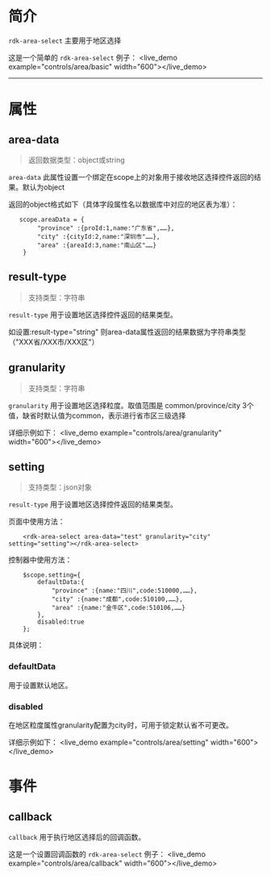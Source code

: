 <rdk-area-select></rdk-area-select>

# 简介 #

`rdk-area-select` 主要用于地区选择


这是一个简单的 `rdk-area-select` 例子：
<live_demo example="controls/area/basic" width="600"></live_demo>

---
# 属性 #

## area-data <binding></binding> ##

> 返回数据类型：object或string

`area-data` 此属性设置一个绑定在scope上的对象用于接收地区选择控件返回的结果。默认为object

返回的object格式如下（具体字段属性名以数据库中对应的地区表为准）：

       scope.areaData = {
        	"province" :{proId:1,name:"广东省",……},
        	"city" :{cityId:2,name:"深圳市"……},
        	"area" :{areaId:3,name:"南山区"……}
        }



## result-type ##
> 支持类型：字符串

`result-type` 用于设置地区选择控件返回的结果类型。

 如设置:result-type="string" 则area-data属性返回的结果数据为字符串类型（"XXX省/XXX市/XXX区"）

## granularity ##
> 支持类型：字符串

`granularity` 用于设置地区选择粒度。取值范围是 common/province/city 3个值，缺省时默认值为common，表示进行省市区三级选择

详细示例如下：
<live_demo example="controls/area/granularity" width="600"></live_demo>

## setting ##
> 支持类型：json对象

`result-type` 用于设置地区选择控件返回的结果类型。

页面中使用方法：

		<rdk-area-select area-data="test" granularity="city" setting="setting"></rdk-area-select>

控制器中使用方法：

        $scope.setting={
            defaultData:{
                "province" :{name:"四川",code:510000,……},
                "city" :{name:"成都",code:510100,……},
                "area" :{name:"金牛区",code:510106,……}
            },
            disabled:true
        };

具体说明：

### defaultData ###

用于设置默认地区。

### disabled ###

在地区粒度属性granularity配置为city时，可用于锁定默认省不可更改。

详细示例如下：
<live_demo example="controls/area/setting" width="600"></live_demo>

# 事件 #

## callback ##

`callback` 用于执行地区选择后的回调函数。

这是一个设置回调函数的 `rdk-area-select` 例子：
<live_demo example="controls/area/callback" width="600"></live_demo>







